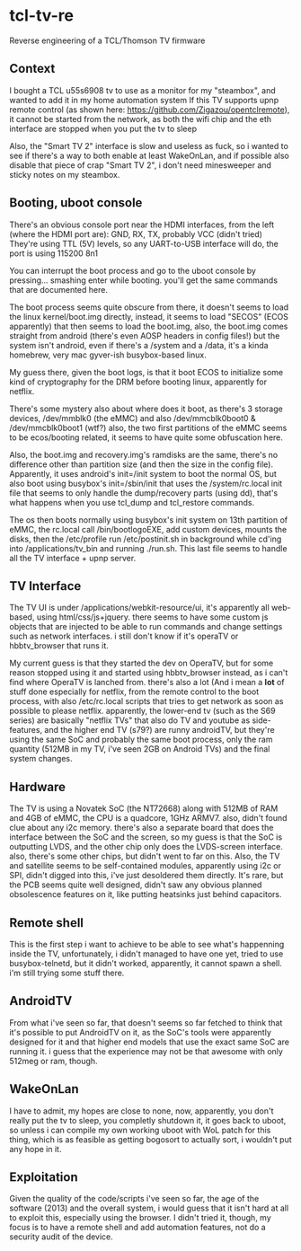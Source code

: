 # tcl-tv-re
Reverse engineering of a TCL/Thomson TV firmware

## Context
I bought a TCL u55s6908 tv to use as a monitor for my "steambox", and wanted to add it in my home automation system
If this TV supports upnp remote control (as shown here: https://github.com/Zigazou/opentclremote), it cannot be started from the network,
as both the wifi chip and the eth interface are stopped when you put the tv to sleep

Also, the "Smart TV 2" interface is slow and useless as fuck, so i wanted to see if there's a way to both enable at least WakeOnLan,
and if possible also disable that piece of crap "Smart TV 2", i don't need minesweeper and sticky notes on my steambox.

## Booting, uboot console
There's an obvious console port near the HDMI interfaces, from the left (where the HDMI port are): GND, RX, TX, probably VCC (didn't tried)
They're using TTL (5V) levels, so any UART-to-USB interface will do, the port is using 115200 8n1

You can interrupt the boot process and go to the uboot console by pressing... smashing enter while booting. you'll get the same commands that are documented here.

The boot process seems quite obscure from there, it doesn't seems to load the linux kernel/boot.img directly, instead, it seems to load "SECOS" (ECOS apparently)
that then seems to load the boot.img, also, the boot.img comes straight from android (there's even AOSP headers in config files!) but the system isn't android,
even if there's a /system and a /data, it's a kinda homebrew, very mac gyver-ish busybox-based linux.

My guess there, given the boot logs, is that it boot ECOS to initialize some kind of cryptography for the DRM before booting linux, apparently for netflix.

There's some mystery also about where does it boot, as there's 3 storage devices, /dev/mmblk0 (the eMMC) and also /dev/mmcblk0boot0 & /dev/mmcblk0boot1 (wtf?)
also, the two first partitions of the eMMC seems to be ecos/booting related, it seems to have quite some obfuscation here.

Also, the boot.img and recovery.img's ramdisks are the same, there's no difference other than partition size (and then the size in the config file).
Apparently, it uses android's init=/init system to boot the normal OS, but also boot using busybox's init=/sbin/init that uses the /system/rc.local init file
that seems to only handle the dump/recovery parts (using dd), that's what happens when you use tcl\_dump and tcl\_restore commands.

The os then boots normally using busybox's init system on 13th partition of eMMC, the rc.local call /bin/bootlogoEXE, add custom devices, mounts the disks,
then the /etc/profile run /etc/postinit.sh in background while cd'ing into /applications/tv_bin and running ./run.sh.
This last file seems to handle all the TV interface + upnp server.

## TV Interface
The TV UI is under /applications/webkit-resource/ui, it's apparently all web-based, using html/css/js+jquery. there seems to have some custom js objects that
are injected to be able to run commands and change settings such as network interfaces. i still don't know if it's operaTV or hbbtv_browser that runs it.

My current guess is that they started the dev on OperaTV, but for some reason stopped using it and started using hbbtv_browser instead, as i can't find where
OperaTV is lanched from. there's also a lot (And i mean a **lot** of stuff done especially for netflix, from the remote control to the boot process, with
also /etc/rc.local scripts that tries to get network as soon as possible to please netflix. apparently, the lower-end tv (such as the S69 series) are
basically "netflix TVs" that also do TV and youtube as side-features, and the higher end TV (s79?) are runny androidTV, but they're using the same SoC
and probably the same boot process, only the ram quantity (512MB in my TV, i've seen 2GB on Android TVs) and the final system changes.

## Hardware
The TV is using a Novatek SoC (the NT72668) along with 512MB of RAM and 4GB of eMMC, the CPU is a quadcore, 1GHz ARMV7. also, didn't found clue about any i2c memory.
there's also a separate board that does the interface between the SoC and the screen, so my guess is that the SoC is outputting LVDS,
and the other chip only does the LVDS-screen interface. also, there's some other chips, but didn't went to far on this.
Also, the TV and satellite seems to be self-contained modules, apparently using i2c or SPI, didn't digged into this, i've just desoldered them directly.
It's rare, but the PCB seems quite well designed, didn't saw any obvious planned obsolescence features on it, like putting heatsinks just behind capacitors.

## Remote shell
This is the first step i want to achieve to be able to see what's happenning inside the TV, unfortunately, i didn't managed to have one yet, tried to use
busybox-telnetd, but it didn't worked, apparently, it cannot spawn a shell. i'm still trying some stuff there.


## AndroidTV
From what i've seen so far, that doesn't seems so far fetched to think that it's possible to put AndroidTV on it, as the SoC's tools were apparently designed for it
and that higher end models that use the exact same SoC are running it. i guess that the experience may not be that awesome with only 512meg or ram, though.

## WakeOnLan
I have to admit, my hopes are close to none, now, apparently, you don't really put the tv to sleep, you completly shutdown it, it goes back to uboot,
so unless i can compile my own working uboot with WoL patch for this thing, which is as feasible as getting bogosort to actually sort, i wouldn't put any hope in it.

## Exploitation
Given the quality of the code/scripts i've seen so far, the age of the software (2013) and the overall system, i would guess that it isn't hard at all to exploit this,
especially using the browser. I didn't tried it, though, my focus is to have a remote shell and add automation features, not do a security audit of the device.
